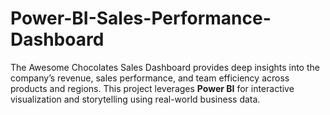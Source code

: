 # Power-BI-Sales-Performance-Dashboard
The Awesome Chocolates Sales Dashboard provides deep insights into the company’s revenue, sales performance, and team efficiency across products and regions.   This project leverages **Power BI** for interactive visualization and storytelling using real-world business data.
